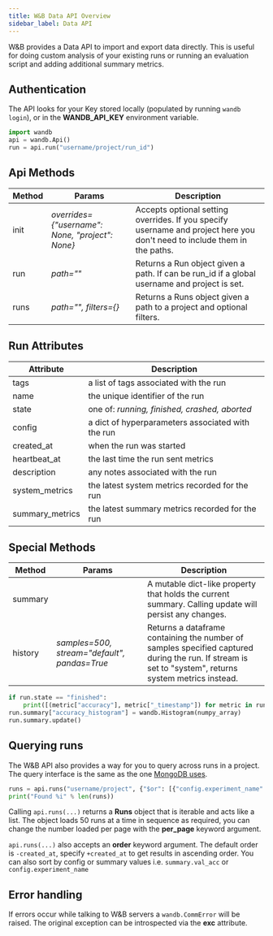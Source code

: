 ```yaml
---
title: W&B Data API Overview
sidebar_label: Data API
---
```


W&B provides a Data API to import and export data directly. This is useful for doing custom analysis of your existing runs or running an evaluation script and adding additional summary metrics.

## Authentication

The API looks for your Key stored locally (populated by running `wandb login`), or in the **WANDB_API_KEY** environment variable.

```python
import wandb
api = wandb.Api()
run = api.run("username/project/run_id")
```

## Api Methods

| Method | Params                                          | Description                                                                                                               |
| ------ | ----------------------------------------------- | ------------------------------------------------------------------------------------------------------------------------- |
| init   | _overrides={"username": None, "project": None}_ | Accepts optional setting overrides. If you specify username and project here you don't need to include them in the paths. |
| run    | _path=""_                                       | Returns a Run object given a path. If can be run_id if a global username and project is set.                              |
| runs   | _path="", filters={}_                           | Returns a Runs object given a path to a project and optional filters.                                                     |

## Run Attributes

| Attribute       | Description                                       |
| --------------- | ------------------------------------------------- |
| tags            | a list of tags associated with the run            |
| name            | the unique identifier of the run                  |
| state           | one of: _running, finished, crashed, aborted_     |
| config          | a dict of hyperparameters associated with the run |
| created_at      | when the run was started                          |
| heartbeat_at    | the last time the run sent metrics                |
| description     | any notes associated with the run                 |
| system_metrics  | the latest system metrics recorded for the run    |
| summary_metrics | the latest summary metrics recorded for the run   |

## Special Methods

| Method  | Params                                       | Description                                                                                                                                           |
| ------- | -------------------------------------------- | ----------------------------------------------------------------------------------------------------------------------------------------------------- |
| summary |                                              | A mutable dict-like property that holds the current summary. Calling update will persist any changes.                                                 |
| history | _samples=500, stream="default", pandas=True_ | Returns a dataframe containing the number of samples specified captured during the run. If stream is set to "system", returns system metrics instead. |

```python
if run.state == "finished":
    print([(metric["accuracy"], metric["_timestamp"]) for metric in run.history()])
run.summary["accuracy_histogram"] = wandb.Histogram(numpy_array)
run.summary.update()
```

## Querying runs

The W&B API also provides a way for you to query across runs in a project. The query interface is the same as the one [MongoDB uses](https://docs.mongodb.com/manual/reference/operator/query).

```python
runs = api.runs("username/project", {"$or": [{"config.experiment_name": "foo"}, {"config.experiment_name": "bar"}])
print("Found %i" % len(runs))
```

Calling `api.runs(...)` returns a **Runs** object that is iterable and acts like a list. The object loads 50 runs at a time in sequence as required, you can change the number loaded per page with the **per_page** keyword argument.

`api.runs(...)` also accepts an **order** keyword argument. The default order is `-created_at`, specify `+created_at` to get results in ascending order. You can also sort by config or summary values i.e. `summary.val_acc` or `config.experiment_name`

## Error handling

If errors occur while talking to W&B servers a `wandb.CommError` will be raised. The original exception can be introspected via the **exc** attribute.
